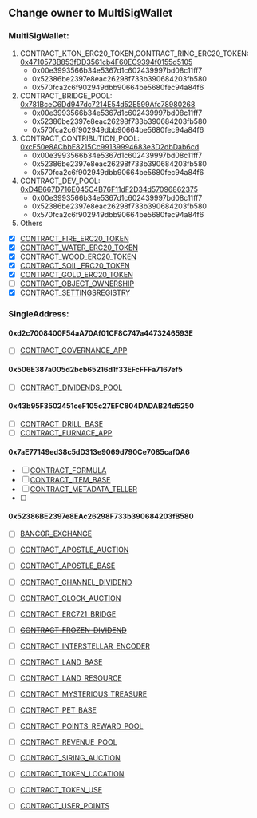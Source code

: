 ## Change owner to MultiSigWallet

### MultiSigWallet:  
1. CONTRACT_KTON_ERC20_TOKEN,CONTRACT_RING_ERC20_TOKEN: [0x4710573B853fDD3561cb4F60EC9394f0155d5105](https://etherscan.io/address/0x4710573B853fDD3561cb4F60EC9394f0155d5105)
	* 0x00e3993566b34e5367d1c602439997bd08c11ff7 
	* 0x52386be2397e8eac26298f733b390684203fb580
	* 0x570fca2c6f902949dbb90664be5680fec94a84f6
2. CONTRACT_BRIDGE_POOL: [0x781BceC6Dd947dc7214E54d52E599Afc78980268](https://etherscan.io/address/0x781BceC6Dd947dc7214E54d52E599Afc78980268)
	* 0x00e3993566b34e5367d1c602439997bd08c11ff7	
	* 0x52386be2397e8eac26298f733b390684203fb580
	* 0x570fca2c6f902949dbb90664be5680fec94a84f6
3. CONTRACT_CONTRIBUTION_POOL: [0xcF50e8ACbbE8215Cc99139994683e3D2dbDab6cd](https://etherscan.io/address/0xcF50e8ACbbE8215Cc99139994683e3D2dbDab6cd)
	* 0x00e3993566b34e5367d1c602439997bd08c11ff7	
	* 0x52386be2397e8eac26298f733b390684203fb580
	* 0x570fca2c6f902949dbb90664be5680fec94a84f6
4. CONTRACT_DEV_POOL: [0xD4B667D716E045C4B76F11dF2D34d57096862375](https://etherscan.io/address/0xD4B667D716E045C4B76F11dF2D34d57096862375)
	* 0x00e3993566b34e5367d1c602439997bd08c11ff7	
	* 0x52386be2397e8eac26298f733b390684203fb580
	* 0x570fca2c6f902949dbb90664be5680fec94a84f6
5. Others
- [X] [CONTRACT_FIRE_ERC20_TOKEN](https://etherscan.io/address/0x8469A695D70033EcD170c82BE1253842162AA77e)
- [X] [CONTRACT_WATER_ERC20_TOKEN](https://etherscan.io/address/0x19E22a73A046f19eCB51a46ACe4cA7A4bB7c20c6)
- [X] [CONTRACT_WOOD_ERC20_TOKEN](https://etherscan.io/address/0xD4B784Ae5c12153D11Ca55853d832D2a2D514a08)
- [X] [CONTRACT_SOIL_ERC20_TOKEN](https://etherscan.io/address/0x1320994fA466E19F17b143995999C7275EAe50E1)
- [X] [CONTRACT_GOLD_ERC20_TOKEN](https://etherscan.io/address/0x358dBA28848cca268BA8a76B65E5b3eF9Ef92238)
- [ ] [CONTRACT_OBJECT_OWNERSHIP](https://etherscan.io/address/0x14A4123DA9aD21B2215DC0aB6984eC1E89842C6d)
- [X] [CONTRACT_SETTINGSREGISTRY](https://etherscan.io/address/0x6B0940772516B69088904564A56d09CFe6Bb3D85)

### SingleAddress:

#### 0xd2c7008400F54aA70Af01CF8C747a4473246593E
- [ ] [CONTRACT_GOVERNANCE_APP](https://etherscan.io/address/0x50e9748639a2dee9ec7454222ff38150a5290a9b)

#### 0x506E387a005d2bcb65216d1f33EFcFFFa7167ef5
- [ ] [CONTRACT_DIVIDENDS_POOL](https://etherscan.io/address/0x67e79e2603C1E2dd6576ACd2899677Ed9918c0cC)

#### 0x43b95F3502451ceF105c27EFC804DADAB24d5250
- [ ] [CONTRACT_DRILL_BASE](https://etherscan.io/address/0x5731a6ae4AE4Dc582f2e692F1a2c963C6e01C585)
- [ ] [CONTRACT_FURNACE_APP](https://etherscan.io/address/0x0a6994a547A0DC168B32F9AaB695642F05828991)

#### 0x7aE77149ed38c5dD313e9069d790Ce7085caf0A6
- [ ] [CONTRACT_FORMULA](https://etherscan.io/address/0xbe0e1FfeCf8621191096F76d12439595234f8B38)
- [ ] [CONTRACT_ITEM_BASE](https://etherscan.io/address/0xfd9C2B86f71C1484Bc51F97Bd9E323cB2Cd475C9)
- [ ] [CONTRACT_METADATA_TELLER](https://etherscan.io/address/0x86c85A9bf5DEAfdeD40D9C70517883D95F50Df03)
- [ ] 
#### 0x52386BE2397e8EAc26298F733b390684203fB580
- [ ] [~~BANCOR_EXCHANGE~~](https://etherscan.io/address/0x74744f8F676feBa599e6668A8513B97bF5306E77)
- [ ] [CONTRACT_APOSTLE_AUCTION](https://etherscan.io/address/0xa665271C365F9D9A149866574a5B047Dd9e3d31b)
- [ ] [CONTRACT_APOSTLE_BASE](https://etherscan.io/address/0x7469966bE391e8fe5E85ab972819560c7C3D6e4C)
- [ ] [CONTRACT_CHANNEL_DIVIDEND](https://etherscan.io/address/0xf45E406067798d2DF7913704EdCC2ac8D07F3d9E)
- [ ] [CONTRACT_CLOCK_AUCTION](https://etherscan.io/address/0xF4f5dA5D5141f73998bb9C2Ef548Bf47104e9d8f)
- [ ] [CONTRACT_ERC721_BRIDGE](https://etherscan.io/address/0xc28D31eacec212e2f0606F718bfe936a29b98d1c)
- [ ] [~~CONTRACT_FROZEN_DIVIDEND~~](https://etherscan.io/address/0xCA2308A86eD57D18856c05bE9f4Ddf7454933CCc)
- [ ] [CONTRACT_INTERSTELLAR_ENCODER](https://etherscan.io/address/0x7141ec4b21E64F167aD0BFd7d34e3114f5aE0226)
- [ ] [CONTRACT_LAND_BASE](https://etherscan.io/address/0xd25ba3ee5f67b6b61620406646e709720015550B)
- [ ] [CONTRACT_LAND_RESOURCE](https://etherscan.io/address/0xa9203f3303126243C8D181006ab03B2474E3C084)
- [ ] [CONTRACT_MYSTERIOUS_TREASURE](https://etherscan.io/address/0xa99289f6742c3F4da809c51DfC6600B12849B20B)
- [ ] [CONTRACT_PET_BASE](https://etherscan.io/address/0xb0C85c099094e73fFC1Df23C8309A8b14c64420a)
- [ ] [CONTRACT_POINTS_REWARD_POOL](https://etherscan.io/address/0xa4dB07460C7473eF3AaF2c26Da46b00A4d986D72)
- [ ] [CONTRACT_REVENUE_POOL](https://etherscan.io/address/0xF5e775BbdCa4388269676EbE4166b1462352a02B)
- [ ] [CONTRACT_SIRING_AUCTION](https://etherscan.io/address/0xe0a0489d93AEb831a04E8B631ebD9827a4Db4A58)
- [ ] [CONTRACT_TOKEN_LOCATION](https://etherscan.io/address/0x5520ec6A7E33EA5D4b6bEF89ce6E637D62d301a6)
- [ ] [CONTRACT_TOKEN_USE](https://etherscan.io/address/0xa70aBEAca1D6BbA0F511758a0D66b7f59fd3f166)
- [ ] [CONTRACT_USER_POINTS](https://etherscan.io/address/0x335e07B1465D1158B8300c675ee8903c65981266)




